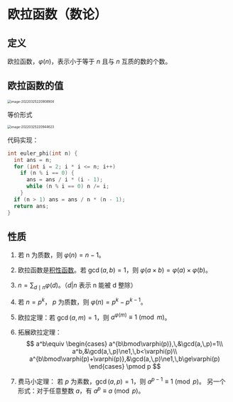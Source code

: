 # 欧拉函数（数论）

## 定义

欧拉函数，$\varphi(n)$，表示小于等于 $n$ 且与 $n$ 互质的数的个数。

## 欧拉函数的值

<img src="https://tva1.sinaimg.cn/large/e6c9d24ely1h0n6dzgvumj20uu02ct8s.jpg" alt="image-20220325220908904" style="zoom:50%;" />

等价形式

<img src="https://tva1.sinaimg.cn/large/e6c9d24ely1h0n6dyqbycj20pu04a0st.jpg" alt="image-20220325220944623" style="zoom:50%;" />

代码实现：

```cpp
int euler_phi(int n) {
  int ans = n;
  for (int i = 2; i * i <= n; i++)
    if (n % i == 0) {
      ans = ans / i * (i - 1);
      while (n % i == 0) n /= i;
    }
  if (n > 1) ans = ans / n * (n - 1);
  return ans;
}
```

## 性质

1. 若 n 为质数，则 $\varphi(n) = n - 1$。

2. 欧拉函数是[积性函数](https://zh.wikipedia.org/wiki/積性函數)。若 $\gcd(a, b) = 1$，则 $\varphi(a \times b) = \varphi(a) \times \varphi(b)$。

3. $n = \sum_{d \mid n}{\varphi(d)}$。（$d | n$ 表示 n 能被 d 整除）
4. 若 $n = p^k$， $p$ 为质数，则 $\varphi(n) = p^k - p^{k - 1}$。
5. 欧拉定理：若 $\gcd(a, m) = 1$，则 $a^{\varphi(m)} \equiv 1 \pmod{m}$。
6. 拓展欧拉定理：
$$
a^b\equiv
\begin{cases}
a^{b\bmod\varphi(p)},\,&\gcd(a,\,p)=1\\
a^b,&\gcd(a,\,p)\ne1,\,b<\varphi(p)\\
a^{b\bmod\varphi(p)+\varphi(p)},&\gcd(a,\,p)\ne1,\,b\ge\varphi(p)
\end{cases}
\pmod p
$$

7. 费马小定理：
若 $p$ 为素数，$\gcd(a, p) = 1$，则 $a^{p - 1} \equiv 1 \pmod{p}$。
另一个形式：对于任意整数 $a$，有 $a^p \equiv a \pmod{p}$。